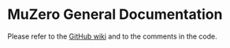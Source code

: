 # MuZero General Documentation

Please refer to the [GitHub wiki](https://github.com/werner-duvaud/muzero-general/wiki/MuZero-Documentation) and to the comments in the code.